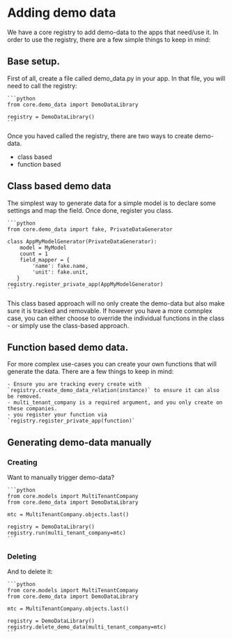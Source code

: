 # Adding demo data

We have a core registry to add demo-data to the apps that need/use it. 
In order to use the registry, there are a few simple things to keep in mind:

## Base setup.

First of all, create a file called demo_data.py in your app.
In that file, you will need to call the registry:

    ```python
    from core.demo_data import DemoDataLibrary
    
    registry = DemoDataLibrary()
    ```

Once you haved called the registry, there are two ways to create demo-data.

- class based
- function based

## Class based demo data

The simplest way to generate data for a simple model is to declare some settings and map the field.  Once done, register you class.

    ```python
    from core.demo_data import fake, PrivateDataGenerator

    class AppMyModelGenerator(PrivateDataGenerator):
        model = MyModel
        count = 1
        field_mapper = {
            'name': fake.name,
            'unit': fake.unit,
       }
    registry.register_private_app(AppMyModelGenerator)
    ```

This class based approach will no only create the demo-data but also make sure it is tracked and removable.
If however you have a more comnplex case, you can either choose to override the individual functions in the class - or simply use the class-based approach.

## Function based demo data.

For more complex use-cases you can create your own functions that will generate the data.  There are a few things to keep in mind:

    - Ensure you are tracking every create with `registry.create_demo_data_relation(instance)` to ensure it can also be removed.
    - multi_tenant_company is a required argument, and you only create on these companies.
    - you register your function via `registry.register_private_app(function)`


## Generating demo-data manually

### Creating

Want to manually trigger demo-data?

    ```python
    from core.models import MultiTenantCompany
    from core.demo_data import DemoDataLibrary

    mtc = MultiTenantCompany.objects.last()

    registry = DemoDataLibrary()
    registry.run(multi_tenant_company=mtc)
    ```

### Deleting

And to delete it:

    ```python
    from core.models import MultiTenantCompany
    from core.demo_data import DemoDataLibrary

    mtc = MultiTenantCompany.objects.last()

    registry = DemoDataLibrary()
    registry.delete_demo_data(multi_tenant_company=mtc)
    ```